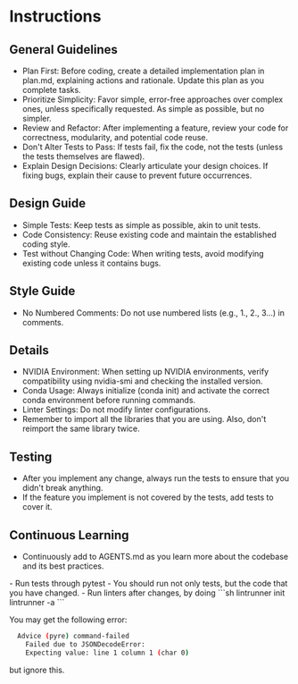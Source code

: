 # Instructions

## General Guidelines
 * Plan First: Before coding, create a detailed implementation plan in plan.md, explaining actions and rationale. Update this plan as you complete tasks.
 * Prioritize Simplicity: Favor simple, error-free approaches over complex ones, unless specifically requested. As simple as possible, but no simpler.
 * Review and Refactor: After implementing a feature, review your code for correctness, modularity, and potential code reuse.
 * Don't Alter Tests to Pass: If tests fail, fix the code, not the tests (unless the tests themselves are flawed).
 * Explain Design Decisions: Clearly articulate your design choices. If fixing bugs, explain their cause to prevent future occurrences.

## Design Guide
 * Simple Tests: Keep tests as simple as possible, akin to unit tests.
 * Code Consistency: Reuse existing code and maintain the established coding style.
 * Test without Changing Code: When writing tests, avoid modifying existing code unless it contains bugs.

## Style Guide
 * No Numbered Comments: Do not use numbered lists (e.g., 1., 2., 3...) in comments.

## Details
 * NVIDIA Environment: When setting up NVIDIA environments, verify compatibility using nvidia-smi and checking the installed version.
 * Conda Usage: Always initialize (conda init) and activate the correct conda environment before running commands.
 * Linter Settings: Do not modify linter configurations.
* Remember to import all the libraries that you are using. Also, don't reimport the same library twice.

## Testing
* After you implement any change, always run the tests to ensure that you didn't break anything.
* If the feature you implement is not covered by the tests, add tests to cover it.

## Continuous Learning

* Continuously add to AGENTS.md as you learn more about the codebase and its best practices.

<Environment Specific Instructions>
- Run tests through pytest
- You should run not only tests, but the code that you have changed.
- Run linters after changes, by doing 
```sh
lintrunner init
lintrunner -a
```

You may get the following error:

```sh
  Advice (pyre) command-failed
    Failed due to JSONDecodeError:
    Expecting value: line 1 column 1 (char 0)
```

but ignore this.